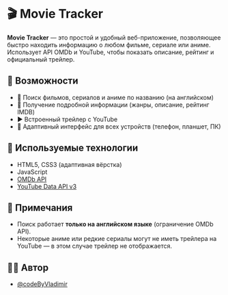 # 🎬 Movie Tracker

**Movie Tracker** — это простой и удобный веб-приложение, позволяющее быстро находить информацию о любом фильме, сериале или аниме. Использует API OMDb и YouTube, чтобы показать описание, рейтинг и официальный трейлер.

## 🚀 Возможности

* 🔎 Поиск фильмов, сериалов и аниме по названию (на английском)
* 📄 Получение подробной информации (жанры, описание, рейтинг IMDB)
* ▶️ Встроенный трейлер с YouTube
* 📱 Адаптивный интерфейс для всех устройств (телефон, планшет, ПК)

## 🧩 Используемые технологии

* HTML5, CSS3 (адаптивная вёрстка)
* JavaScript
* [OMDb API](https://www.omdbapi.com/)
* [YouTube Data API v3](https://developers.google.com/youtube/v3)

## 📝 Примечания

* Поиск работает **только на английском языке** (ограничение OMDb API).
* Некоторые аниме или редкие сериалы могут не иметь трейлера на YouTube — в этом случае трейлер не отображается.

## 🧑‍💻 Автор

* [@codeByVladimir](https://github.com/codeByVladimir)
